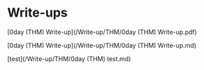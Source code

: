 # Write-ups

[0day (THM) Write-up](/Write-up/THM/0day (THM) Write-up.pdf)

[0day (THM) Write-up](/Write-up/THM/0day (THM) Write-up.md)

[test](/Write-up/THM/0day (THM) test.md)
